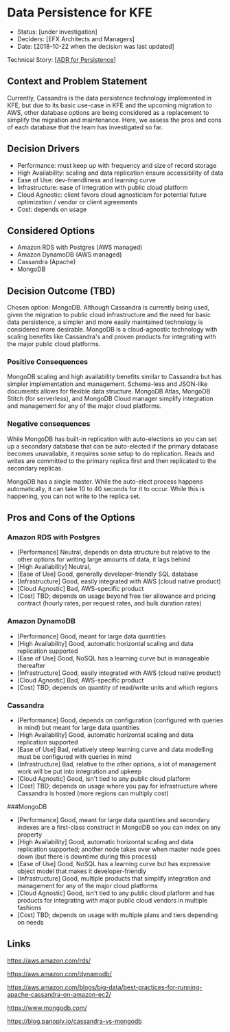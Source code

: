  # Data Persistence for KFE
 
* Status: [under investigation]
* Deciders: [EFX Architects and Managers]
* Date: [2018-10-22 when the decision was last updated]
 
Technical Story: [[ADR for Persistence](https://trello.com/c/85PvOlRY/51-spike-adr-for-persistence-rds-dynamo-cassandra)]

## Context and Problem Statement

Currently, Cassandra is the data persistence technology implemented in KFE, but due to its basic use-case in KFE and the upcoming migration to AWS, other database options are being considered as a replacement to simplify the migration and maintenance.
Here, we assess the pros and cons of each database that the team has investigated so far.

## Decision Drivers

* Performance: must keep up with frequency and size of record storage
* High Availability: scaling and data replication ensure accessibility of data
* Ease of Use: dev-friendliness and learning curve
* Infrastructure: ease of integration with public cloud platform
* Cloud Agnostic: client favors cloud agnosticism for potential future optimization / vendor or client agreements
* Cost: depends on usage

## Considered Options

* Amazon RDS with Postgres (AWS managed)
* Amazon DynamoDB (AWS managed)
* Cassandra (Apache)
* MongoDB

## Decision Outcome (TBD)

Chosen option: MongoDB. Although Cassandra is currently being used, given the migration to public cloud infrastructure and the need for basic data persistence, a simpler and more easily maintained technology is considered more desirable. 
MongoDB is a cloud-agnostic technology with scaling benefits like Cassandra's and proven products for integrating with the major public cloud platforms.

### Positive Consequences
MongoDB scaling and high availability benefits similar to Cassandra but has simpler implementation and management. Schema-less and JSON-like documents allows for flexible data structure. MongoDB Atlas, MongoDB Stitch (for serverless), and MongoDB Cloud manager simplify integration and management for any of the major cloud platforms.

### Negative consequences
While MongoDB has built-in replication with auto-elections so you can set up a secondary database that can be auto-elected if the primary database becomes unavailable, it requires some setup to do replication. Reads and writes are committed to the primary replica first and then replicated to the secondary replicas.

MongoDB has a single master. While the auto-elect process happens automatically, it can take 10 to 40 seconds for it to occur. While this is happening, you can not write to the replica set.

## Pros and Cons of the Options

### Amazon RDS with Postgres

* [Performance] Neutral, depends on data structure but relative to the other options for writing large amounts of data, it lags behind
* [High Availability] Neutral, 
* [Ease of Use] Good, generally developer-friendly SQL database
* [Infrastructure] Good, easily integrated with AWS (cloud native product)
* [Cloud Agnostic] Bad, AWS-specific product
* [Cost] TBD; depends on usage beyond free tier allowance and pricing contract (hourly rates, per request rates, and bulk duration rates)

### Amazon DynamoDB

* [Performance] Good, meant for large data quantities
* [High Availability] Good, automatic horizontal scaling and data replication supported
* [Ease of Use] Good, NoSQL has a learning curve but is manageable thereafter
* [Infrastructure] Good, easily integrated with AWS (cloud native product)
* [Cloud Agnostic] Bad, AWS-specific product
* [Cost] TBD; depends on quantity of read/write units and which regions

### Cassandra

* [Performance] Good, depends on configuration (configured with queries in mind) but meant for large data quantities
* [High Availability] Good, automatic horizontal scaling and data replication supported
* [Ease of Use] Bad, relatively steep learning curve and data modelling must be configured with queries in mind
* [Infrastructure] Bad, relative to the other options, a lot of management work will be put into integration and upkeep
* [Cloud Agnostic] Good, isn't tied to any public cloud platform
* [Cost] TBD; depends on usage where you pay for infrastructure where Cassandra is hosted (more regions can multiply cost)

###MongoDB

* [Performance] Good, meant for large data quantities and secondary indexes are a first-class construct in MongoDB so you can index on any property 
* [High Availability] Good, automatic horizontal scaling and data replication supported; another node takes over when master node goes down (but there is downtime during this process)
* [Ease of Use] Good, NoSQL has a learning curve but has expressive object model that makes it developer-friendly
* [Infrastructure] Good, multiple products that simplify integration and management for any of the major cloud platforms
* [Cloud Agnostic] Good, isn't tied to any public cloud platform and has products for integrating with major public cloud vendors in multiple fashions
* [Cost] TBD; depends on usage with multiple plans and tiers depending on needs

## Links
https://aws.amazon.com/rds/

https://aws.amazon.com/dynamodb/

https://aws.amazon.com/blogs/big-data/best-practices-for-running-apache-cassandra-on-amazon-ec2/

https://www.mongodb.com/

https://blog.panoply.io/cassandra-vs-mongodb